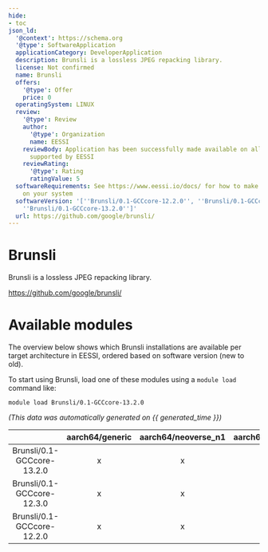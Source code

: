 ```yaml
---
hide:
- toc
json_ld:
  '@context': https://schema.org
  '@type': SoftwareApplication
  applicationCategory: DeveloperApplication
  description: Brunsli is a lossless JPEG repacking library.
  license: Not confirmed
  name: Brunsli
  offers:
    '@type': Offer
    price: 0
  operatingSystem: LINUX
  review:
    '@type': Review
    author:
      '@type': Organization
      name: EESSI
    reviewBody: Application has been successfully made available on all architectures
      supported by EESSI
    reviewRating:
      '@type': Rating
      ratingValue: 5
  softwareRequirements: See https://www.eessi.io/docs/ for how to make EESSI available
    on your system
  softwareVersion: '[''Brunsli/0.1-GCCcore-12.2.0'', ''Brunsli/0.1-GCCcore-12.3.0'',
    ''Brunsli/0.1-GCCcore-13.2.0'']'
  url: https://github.com/google/brunsli/
---
```


Brunsli
=======


Brunsli is a lossless JPEG repacking library.

https://github.com/google/brunsli/
# Available modules


The overview below shows which Brunsli installations are available per target architecture in EESSI, ordered based on software version (new to old).

To start using Brunsli, load one of these modules using a `module load` command like:

```shell
module load Brunsli/0.1-GCCcore-13.2.0
```

*(This data was automatically generated on {{ generated_time }})*  

| |aarch64/generic|aarch64/neoverse_n1|aarch64/neoverse_v1|x86_64/generic|x86_64/amd/zen2|x86_64/amd/zen3|x86_64/amd/zen4|x86_64/intel/haswell|x86_64/intel/sapphirerapids|x86_64/intel/skylake_avx512|aarch64/nvidia/grace|
| :---: | :---: | :---: | :---: | :---: | :---: | :---: | :---: | :---: | :---: | :---: | :---: |
|Brunsli/0.1-GCCcore-13.2.0|x|x|x|x|x|x|x|x|x|x|x|
|Brunsli/0.1-GCCcore-12.3.0|x|x|x|x|x|x|x|x|x|x|x|
|Brunsli/0.1-GCCcore-12.2.0|x|x|x|x|x|x|x|x|x|x|x|

